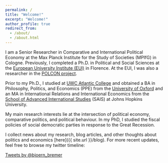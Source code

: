 ```yaml
---
permalink: /
title: "Welcome!"
excerpt: "Welcome!"
author_profile: true
redirect_from: 
  - /about/
  - /about.html
---
```


I am a Senior Researcher in Comparative and International Political Economy at the Max Planck Institute for the Study of Societies (MPIfG) in Cologne. Previously, I completed a Ph.D. in Political and Social Sciences at the [European University Institute (EUI)](https://www.eui.eu/Home.aspx") in Florence. At the EUI, I was also a researcher in the [POLCON project]("http://www.eui.eu/Projects/POLCON/Home.aspx).

Prior to my Ph.D., I studied at [UWC Atlantic College](http://www.atlanticcollege.org/) and obtained a BA in Philosophy, Politics, and Economics (PPE) from the [University of Oxford](http://www.ox.ac.uk/) and an MA in International Relations and International Economics from the [School of Advanced International Studies](https://www.sais-jhu.edu/) (SAIS) at Johns Hopkins University.

My main research interests lie at the intersection of political economy, comparative politics, and political behaviour. In my PhD, I studied the fiscal policies of social democratic parties in response to the Great Recession.

I collect news about my research, blog articles, and other thoughts about politics and economics [here]({{ site.url }}/blog). For more recent updates, feel free to browse my twitter timeline: 

<a class="twitter-timeline" data-dnt="true" href="https://twitter.com/bjoern_bremer" data-widget-id="614467895389724673">Tweets by @bjoern_bremer</a>
  <script>!function(d,s,id){var js,fjs=d.getElementsByTagName(s)[0],p=/^http:/.test(d.location)?'http':'https';if(!d.getElementById(id)){js=d.createElement(s);js.id=id;js.src=p+"://platform.twitter.com/widgets.js";fjs.parentNode.insertBefore(js,fjs);}}(document,"script","twitter-wjs");</script>
